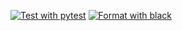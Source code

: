 [![Test with pytest](https://github.com/tenajima/nullpom/actions/workflows/pytest.yml/badge.svg)](https://github.com/tenajima/nullpom/actions/workflows/pytest.yml)
[![Format with black](https://github.com/tenajima/nullpom/actions/workflows/black.yml/badge.svg)](https://github.com/tenajima/nullpom/actions/workflows/black.yml)